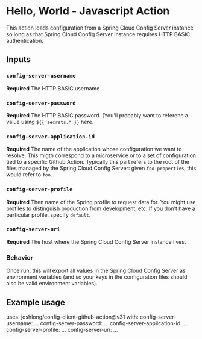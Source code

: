 # Hello, World - Javascript Action


This action loads configuration from a Spring Cloud Config Server instance so long as that Spring Cloud Config Server instance requires HTTP BASIC authentication. 

## Inputs

### `config-server-username`

**Required** The HTTP BASIC username

### `config-server-password`

**Required** The HTTP BASIC password. (You'll probably want to referene a value using `${{ secrets.* }}` here.


### `config-server-application-id`

**Required** The name of the application whose configuration we want to resolve. This migth correspond to a microservice or to a set of configuration tied to a specific Github Action. Typically this part refers to the root of the files managed by the Spring Cloud Config Server: given `foo.properties`, this would refer to `foo`.


### `config-server-profile`

**Required** Then name of the Spring profile to request data for. You might use profiles to distinguish production from development, etc. If you don't have a particular profile, specify `default`. 


### `config-server-uri`

**Required** The host where the Spring Cloud Config Server instance lives. 


### Behavior 

Once run, this will export all values in the Spring Cloud Config Server as environment variables (and so your keys in the configuration files should also be valid environment variables).

## Example usage

uses: joshlong/config-client-github-action@v31
with:
  config-server-username: ...
  config-server-password: ...
  config-server-application-id: ...
  config-server-profile: ...
  config-server-uri: ...
